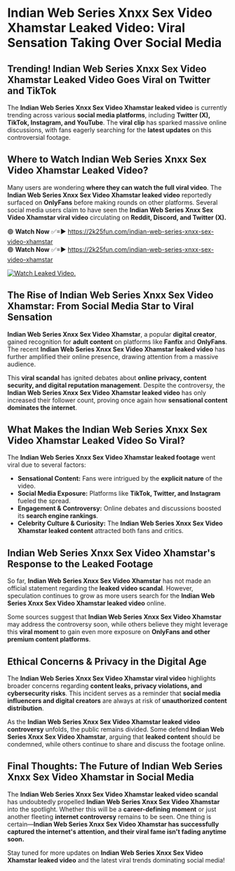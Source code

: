 # Indian Web Series Xnxx Sex Video Xhamstar Leaked Video: Viral Sensation Taking Over Social Media

## **Trending! Indian Web Series Xnxx Sex Video Xhamstar Leaked Video Goes Viral on Twitter and TikTok**
The **Indian Web Series Xnxx Sex Video Xhamstar leaked video** is currently trending across various **social media platforms**, including **Twitter (X), TikTok, Instagram, and YouTube**. The **viral clip** has sparked massive online discussions, with fans eagerly searching for the **latest updates** on this controversial footage.

## **Where to Watch Indian Web Series Xnxx Sex Video Xhamstar Leaked Video?**
Many users are wondering **where they can watch the full viral video**. The **Indian Web Series Xnxx Sex Video Xhamstar leaked video** reportedly surfaced on **OnlyFans** before making rounds on other platforms. Several social media users claim to have seen the **Indian Web Series Xnxx Sex Video Xhamstar viral video** circulating on **Reddit, Discord, and Twitter (X).**

🟢 **Watch Now** ✅=► https://2k25fun.com/indian-web-series-xnxx-sex-video-xhamstar  
🟢 **Watch Now** ✅=► https://2k25fun.com/indian-web-series-xnxx-sex-video-xhamstar  

[![Watch Leaked Video.](https://miro.medium.com/v2/resize:fit:828/format:webp/1*cilzJN44JGOrTw9NJCrNHA.gif "Watch Leaked Video")](https://2k25fun.com/indian-web-series-xnxx-sex-video-xhamstar)

## **The Rise of Indian Web Series Xnxx Sex Video Xhamstar: From Social Media Star to Viral Sensation**
**Indian Web Series Xnxx Sex Video Xhamstar**, a popular **digital creator**, gained recognition for **adult content** on platforms like **Fanfix** and **OnlyFans**. The recent **Indian Web Series Xnxx Sex Video Xhamstar leaked video** has further amplified their online presence, drawing attention from a massive audience.

This **viral scandal** has ignited debates about **online privacy, content security, and digital reputation management**. Despite the controversy, the **Indian Web Series Xnxx Sex Video Xhamstar leaked video** has only increased their follower count, proving once again how **sensational content dominates the internet**.

## **What Makes the Indian Web Series Xnxx Sex Video Xhamstar Leaked Video So Viral?**
The **Indian Web Series Xnxx Sex Video Xhamstar leaked footage** went viral due to several factors:
- **Sensational Content:** Fans were intrigued by the **explicit nature** of the video.
- **Social Media Exposure:** Platforms like **TikTok, Twitter, and Instagram** fueled the spread.
- **Engagement & Controversy:** Online debates and discussions boosted its **search engine rankings**.
- **Celebrity Culture & Curiosity:** The **Indian Web Series Xnxx Sex Video Xhamstar leaked content** attracted both fans and critics.

## **Indian Web Series Xnxx Sex Video Xhamstar's Response to the Leaked Footage**
So far, **Indian Web Series Xnxx Sex Video Xhamstar** has not made an official statement regarding the **leaked video scandal**. However, speculation continues to grow as more users search for the **Indian Web Series Xnxx Sex Video Xhamstar leaked video** online.

Some sources suggest that **Indian Web Series Xnxx Sex Video Xhamstar** may address the controversy soon, while others believe they might leverage this **viral moment** to gain even more exposure on **OnlyFans and other premium content platforms**.

## **Ethical Concerns & Privacy in the Digital Age**
The **Indian Web Series Xnxx Sex Video Xhamstar viral video** highlights broader concerns regarding **content leaks, privacy violations, and cybersecurity risks**. This incident serves as a reminder that **social media influencers and digital creators** are always at risk of **unauthorized content distribution**.

As the **Indian Web Series Xnxx Sex Video Xhamstar leaked video controversy** unfolds, the public remains divided. Some defend **Indian Web Series Xnxx Sex Video Xhamstar**, arguing that **leaked content** should be condemned, while others continue to share and discuss the footage online.

## **Final Thoughts: The Future of Indian Web Series Xnxx Sex Video Xhamstar in Social Media**
The **Indian Web Series Xnxx Sex Video Xhamstar leaked video scandal** has undoubtedly propelled **Indian Web Series Xnxx Sex Video Xhamstar** into the spotlight. Whether this will be a **career-defining moment** or just another fleeting **internet controversy** remains to be seen. One thing is certain—**Indian Web Series Xnxx Sex Video Xhamstar has successfully captured the internet's attention, and their viral fame isn't fading anytime soon.**

Stay tuned for more updates on **Indian Web Series Xnxx Sex Video Xhamstar leaked video** and the latest viral trends dominating social media!